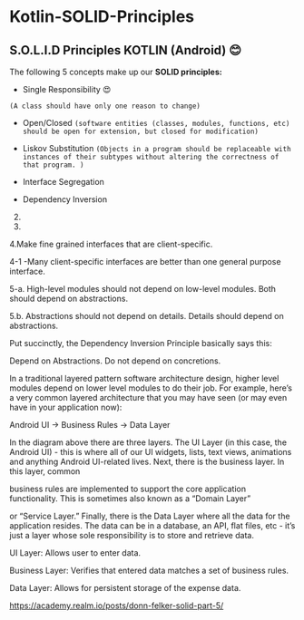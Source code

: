 # Kotlin-SOLID-Principles


## S.O.L.I.D Principles KOTLIN (Android) :blush:

The following 5 concepts make up our **SOLID principles:**

- Single Responsibility  :heart_eyes:

`(A class should have only one reason to change)`

- Open/Closed `(software entities (classes, modules, functions, etc) should be open for extension, but closed for modification)`

- Liskov Substitution `(Objects in a program should be replaceable with instances of their subtypes without altering the correctness of that program.
)`

- Interface Segregation

- Dependency Inversion




2.

3.


4.Make fine grained interfaces that are client-specific.

4-1 -Many client-specific interfaces are better
than one general purpose interface.



5-a. High-level modules should not depend on low-level modules. Both should depend on abstractions.

5.b. Abstractions should not depend on details. Details should depend on abstractions.

Put succinctly, the Dependency Inversion Principle basically says this:

Depend on Abstractions. Do not depend on concretions.



In a traditional layered pattern software architecture design, higher level modules depend on lower level modules to do their 
job. For example, here’s a very common layered architecture that you may have seen (or may even have in your application now):


Android UI → Business Rules → Data Layer

In the diagram above there are three layers. The UI Layer (in this case, the Android UI) - this is where all of our UI widgets, 
lists, text views, animations and anything Android UI-related lives. Next, there is the business layer. In this layer, common 

business rules are implemented to support the core application functionality. This is sometimes also known as a “Domain Layer” 

or “Service Layer.” Finally, there is the Data Layer where all the data for the application resides. The data can be in a 
database, an API, flat files, etc - it’s just a layer whose sole responsibility is to store and retrieve data.


UI Layer: Allows user to enter data.

Business Layer: Verifies that entered data matches a set of business rules.

Data Layer: Allows for persistent storage of the expense data.


https://academy.realm.io/posts/donn-felker-solid-part-5/
